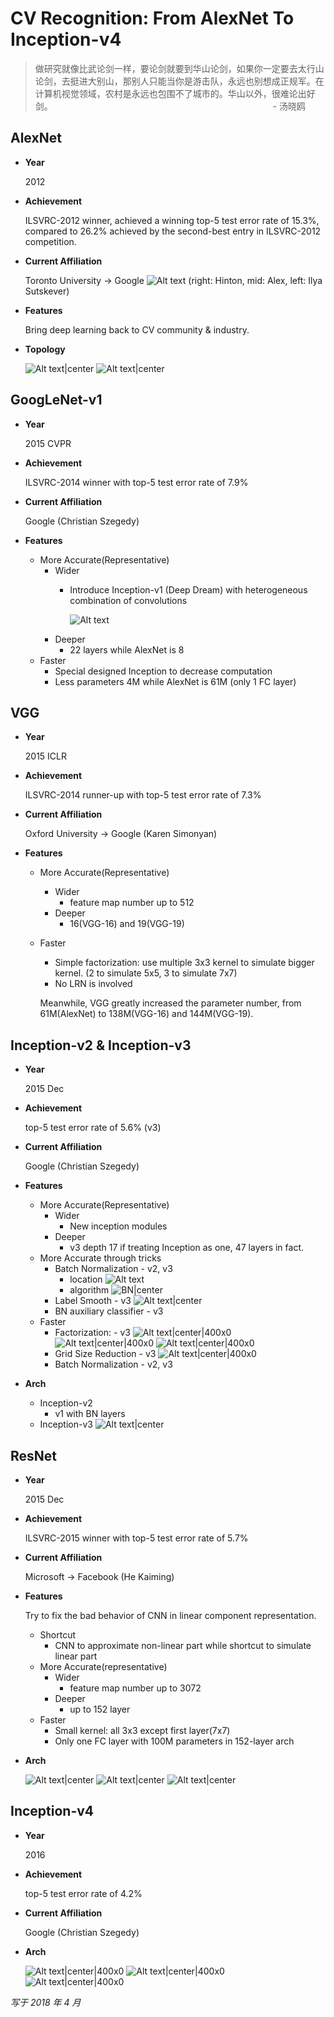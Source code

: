 # CV Recognition: From AlexNet To Inception-v4

> 做研究就像比武论剑一样，要论剑就要到华山论剑，如果你一定要去太行山论剑，去挺进大别山，那别人只能当你是游击队，永远也别想成正规军。在计算机视觉领域，农村是永远也包围不了城市的。华山以外，很难论出好剑。 
>   　　   　　   　　　　　　　　　　　　　　　　　　　            　- 汤晓鸥

## AlexNet

- **Year**
  
    2012

- **Achievement**
  
    ILSVRC-2012 winner, achieved a winning top-5 test error rate of 15.3%, compared to 26.2% achieved by the second-best entry in ILSVRC-2012 competition.

- **Current Affiliation**
  
  Toronto University $\to$ Google
	![Alt text](assets/cv-recognition/image-0.png)
	(right: Hinton, mid: Alex, left: Ilya Sutskever)

- **Features**
  
    Bring deep learning back to CV community & industry. 

- **Topology**
  
    ![Alt text|center](assets/cv-recognition/image-1.png)
    ![Alt text|center](assets/cv-recognition/image-2.png)

## GoogLeNet-v1
- **Year**
  
    2015 CVPR

- **Achievement**
  
    ILSVRC-2014 winner with top-5 test error rate of 7.9%

- **Current Affiliation**
  
    Google (Christian Szegedy)

- **Features**
  - More Accurate(Representative)
    - Wider
      - Introduce Inception-v1 (Deep Dream) with heterogeneous combination of convolutions

	    ![Alt text](assets/cv-recognition/image-3.png) 
	- Deeper
      - 22 layers while AlexNet is 8
  - Faster
	- Special designed Inception to decrease computation
	- Less parameters 4M while AlexNet is 61M (only 1 FC layer)
		
## VGG
- **Year**
  
    2015 ICLR

- **Achievement**
  
    ILSVRC-2014 runner-up with top-5 test error rate of 7.3%

- **Current Affiliation** 
  
    Oxford University $\to$ Google (Karen Simonyan)

- **Features**
  - More Accurate(Representative)
  	- Wider
		- feature map number up to 512
	- Deeper
		- 16(VGG-16) and 19(VGG-19) 
  - Faster
	- Simple factorization:  use multiple 3x3 kernel to simulate bigger kernel. (2 to simulate 5x5, 3 to simulate 7x7)
	- No LRN is involved

    Meanwhile, VGG greatly increased the parameter number, from 61M(AlexNet) to 138M(VGG-16) and 144M(VGG-19).

## Inception-v2 & Inception-v3
- **Year**
  
    2015 Dec

- **Achievement**
  
    top-5 test error rate of 5.6% (v3)

- **Current Affiliation**
  
    Google (Christian Szegedy)

- **Features**
  - More Accurate(Representative)
	- Wider
		- New inception modules
	- Deeper
		- v3 depth 17 if treating Inception as one, 47 layers in fact.
  - More Accurate through tricks
	- Batch Normalization  - v2, v3
		- location
		![Alt text](assets/cv-recognition/image-4.png)
		- algorithm
		![BN|center](assets/cv-recognition/image-5.png)
	- Label Smooth  - v3 
	![Alt text|center](assets/cv-recognition/image-6.png)
	- BN auxiliary classifier - v3
  - Faster
	- Factorization:  - v3
	![Alt text|center|400x0](assets/cv-recognition/image-7.png) 
	![Alt text|center|400x0](assets/cv-recognition/image-8.png)
	![Alt text|center|400x0](assets/cv-recognition/image-9.png)
	- Grid Size Reduction - v3
	![Alt text|center|400x0](assets/cv-recognition/image-10.png)
	- Batch Normalization  - v2, v3

- **Arch**
  - Inception-v2
	- v1 with BN layers 
  - Inception-v3
	![Alt text|center](assets/cv-recognition/image-11.png)

## ResNet
- **Year**
  
    2015 Dec

- **Achievement**
  
    ILSVRC-2015 winner with top-5 test error rate of 5.7%

- **Current Affiliation**
  
    Microsoft $\to$ Facebook (He Kaiming)

- **Features**

    Try to fix the bad behavior of CNN in linear component representation.
  - Shortcut
  	- CNN to approximate non-linear part while shortcut to simulate linear part 
  - More Accurate(representative)
	- Wider
		- feature map number up to 3072
	- Deeper
		- up to 152 layer
  - Faster
	- Small kernel: all 3x3 except first layer(7x7)
	- Only one FC layer with 100M parameters in 152-layer arch

- **Arch**

	![Alt text|center](assets/cv-recognition/image-12.png)
	![Alt text|center](assets/cv-recognition/image-13.png)
	![Alt text|center](assets/cv-recognition/image-14.png)


## Inception-v4
- **Year**

    2016

- **Achievement**

    top-5 test error rate of 4.2%

- **Current Affiliation**

    Google (Christian Szegedy)

- **Arch**
    
    ![Alt text|center|400x0](assets/cv-recognition/image-15.png)
	![Alt text|center|400x0](assets/cv-recognition/image-16.png)
	![Alt text|center|400x0](assets/cv-recognition/image-17.png)

*写于 2018 年 4 月*
